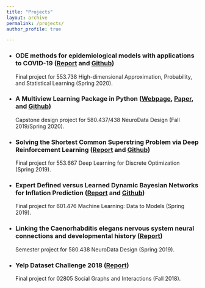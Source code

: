 ```yaml
---
title: "Projects"
layout: archive
permalink: /projects/
author_profile: true

---
```


* ### ODE methods for epidemiological models with applications to COVID-19 ([Report](https://github.com/rflperry/553.738_final/blob/master/553_738_Final_Project.pdf) and [Github](https://github.com/rflperry/553.738_final))

   Final project for 553.738 High-dimensional Approximation, Probability, and Statistical Learning (Spring 2020).

* ### A Multiview Learning Package in Python ([Webpage](https://mvlearn.neurodata.io/index.html), [Paper](https://arxiv.org/abs/2005.11890), and [Github](https://github.com/NeuroDataDesign/multiview))

   Capstone design project for 580.437/438 NeuroData Design (Fall 2019/Spring 2020).

* ### Solving the Shortest Common Superstring Problem via Deep Reinforcement Learning ([Report](/files/dldo_scsp_6-18.pdf) and [Github](https://github.com/rflperry/dl-scsp))

  Final project for 553.667 Deep Learning for Discrete Optimization (Spring 2019).
  
* ### Expert Defined versus Learned Dynamic Bayesian Networks for Inflation Prediction ([Report](/files/rperry27_PGM_Final_Project.pdf) and [Github](https://github.com/rflperry/pgm_final))

  Final project for 601.476 Machine Learning: Data to Models (Spring 2019).

* ### Linking the Caenorhabditis elegans nervous system neural connections and developmental history ([Report](/files/C__elegans_lineages.pdf))
   
   Semester project for 580.438 NeuroData Design (Spring 2019).

* ### Yelp Dataset Challenge 2018 ([Report](https://rflperry.github.io/yelp_challenge2018/))

    Final project for 02805 Social Graphs and Interactions (Fall 2018).
